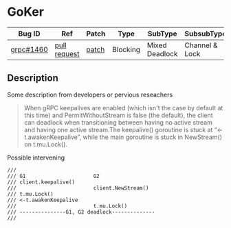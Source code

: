 
# GoKer

| Bug ID|  Ref | Patch | Type | SubType | SubsubType |
| ----  | ---- | ----  | ---- | ---- | ---- |
|[grpc#1460]|[pull request]|[patch]| Blocking | Mixed Deadlock | Channel & Lock |

[grpc#1460]:(grpc1460_test.go)
[patch]:https://github.com/grpc/grpc-go/pull/1460/files
[pull request]:https://github.com/grpc/grpc-go/pull/1460
 
## Description

Some description from developers or pervious reseachers

> When gRPC keepalives are enabled (which isn't the case
  by default at this time) and PermitWithoutStream is false
  (the default), the client can deadlock when transitioning
  between having no active stream and having one active
  stream.The keepalive() goroutine is stuck at “<-t.awakenKeepalive”,
  while the main goroutine is stuck in NewStream() on t.mu.Lock().

Possible intervening

```
///
/// G1 						G2
/// client.keepalive()
/// 						client.NewStream()
/// t.mu.Lock()
/// <-t.awakenKeepalive
/// 						t.mu.Lock()
/// ---------------G1, G2 deadlock--------------
///
```

